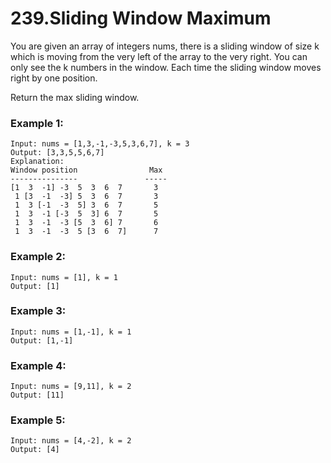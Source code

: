 # 239.Sliding Window Maximum 
You are given an array of integers nums, there is a sliding window of size k which is moving from the very left of the array to the very right. You can only see the k numbers in the window. Each time the sliding window moves right by one position.

Return the max sliding window.

### Example 1:
``` 
Input: nums = [1,3,-1,-3,5,3,6,7], k = 3
Output: [3,3,5,5,6,7]
Explanation: 
Window position                Max
---------------               -----
[1  3  -1] -3  5  3  6  7       3
 1 [3  -1  -3] 5  3  6  7       3
 1  3 [-1  -3  5] 3  6  7       5
 1  3  -1 [-3  5  3] 6  7       5
 1  3  -1  -3 [5  3  6] 7       6
 1  3  -1  -3  5 [3  6  7]      7
```
### Example 2:
``` 
Input: nums = [1], k = 1
Output: [1]
```
### Example 3:
``` 
Input: nums = [1,-1], k = 1
Output: [1,-1]
```
### Example 4:
``` 
Input: nums = [9,11], k = 2
Output: [11]
```
### Example 5:
``` 
Input: nums = [4,-2], k = 2
Output: [4]
```